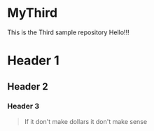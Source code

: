 # MyThird
This is the Third sample repository
Hello!!!
# Header 1
## Header 2
### Header 3

>If it don't make dollars it don't make sense
